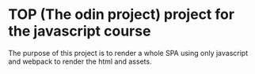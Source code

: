# TOP (The odin project) project for the javascript course
The purpose of this project is to render a whole SPA using only javascript and webpack to render the html and assets.
